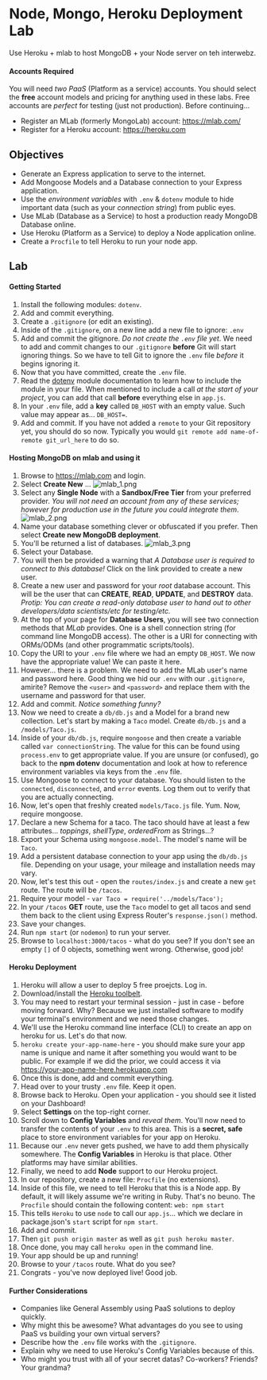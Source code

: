 # Node, Mongo, Heroku Deployment Lab

Use Heroku + mlab to host MongoDB + your Node server on teh interwebz.


#### Accounts Required

You will need *two* _PaaS_ (Platform as a service) accounts. You should select the **free** account models and pricing for anything used in these labs. Free accounts are _perfect_ for testing (just not production). Before continuing...

* Register an MLab (formerly MongoLab) account: https://mlab.com/
* Register for a Heroku account: https://heroku.com

## Objectives

* Generate an Express application to serve to the internet.
* Add Mongoose Models and a Database connection to your Express application.
* Use the *environment variables* with `.env` & `dotenv` module to hide important data (such as your _connection string_) from public eyes.
* Use MLab (Database as a Service) to host a production ready MongoDB Database online.
* Use Heroku (Platform as a Service) to deploy a Node application online.
* Create a `Procfile` to tell Heroku to run your node app.

## Lab

#### Getting Started

1. Install the following modules: `dotenv`.
2. Add and commit everything.
3. Create a `.gitignore` (or edit an existing).
4. Inside of the `.gitignore`, on a new line add a new file to ignore: `.env`
5. Add and commit the gitignore. _Do not create the `.env` file yet_. We need to add and commit changes to our `.gitignore` **before** Git will start ignoring things. So we have to tell Git to ignore the `.env` file _before_ it begins ignoring it.
6. Now that you have committed, create the `.env` file.
7. Read the [dotenv](https://www.npmjs.com/package/dotenv) module documentation to learn how to include the module in your file. When mentioned to include a call _at the start of your project_, you can add that call **before** everything else in `app.js`.
8. In your `.env` file, add a **key** called `DB_HOST` with an empty value. Such value may appear as... `DB_HOST=`.
9. Add and commit. If you have not added a `remote` to your Git repository yet, you should do so now. Typically you would `git remote add name-of-remote git_url_here` to do so.

#### Hosting MongoDB on mlab and using it

1. Browse to https://mlab.com and login.
2. Select **Create New** ... ![mlab_1.png](mlab_1.png)
3. Select any **Single Node** with a **Sandbox/Free Tier** from your preferred provider. _You will not need an account from any of these services; however for production use in the future you could integrate them_. ![mlab_2.png](mlab_2.png)
4. Name your database something clever or obfuscated if you prefer. Then select **Create new MongoDB deployment**.
5. You'll be returned a list of databases. ![mlab_3.png](mlab_3.png)
6. Select your Database.
7. You will then be provided a warning that _A Database user is required to connect to this database!_ Click on the link provided to create a new user.
8. Create a new user and password for your _root_ database account. This will be the user that can **CREATE**, **READ**, **UPDATE**, and **DESTROY** data. _Protip: You can create a read-only database user to hand out to other developers/data scientists/etc for testing/etc._
9. At the top of your page for **Database Users**, you will see two connection methods that _MLab_ provides. One is a shell connection string (for command line MongoDB access). The other is a URI for connecting with ORMs/ODMs (and other programmatic scripts/tools).
10. Copy the URI to your `.env` file where we had an empty `DB_HOST`. We now have the appropriate value! We can paste it here.
11. However... there is a problem. We need to add the MLab user's name and password here. Good thing we hid our `.env` with our `.gitignore`, amirite? Remove the `<user>` and `<password>` and replace them with the username and password for that user.
12. Add and commit. _Notice something funny?_
13. Now we need to create a `db/db.js` and a Model for a brand new collection. Let's start by making a `Taco` model. Create `db/db.js` and a `/models/Taco.js`.
15. Inside of your `db/db.js`, require `mongoose` and then create a variable called `var connectionString`. The value for this can be found using `process.env` to get appropriate value. If you are unsure (or confused), go back to the **npm dotenv** documentation and look at how to reference environment variables via keys from the `.env` file.
16. Use Mongoose to connect to your database. You should listen to the `connected`, `disconnected`, and `error` events. Log them out to verify that you are actually connecting.
17. Now, let's open that freshly created `models/Taco.js` file. Yum. Now, require mongoose.
18. Declare a new Schema for a taco. The taco should have at least a few attributes... _toppings_, _shellType_, _orderedFrom_ as Strings...?
19. Export your Schema using `mongoose.model`. The model's name will be `Taco`.
20. Add a persistent database connection to your app using the `db/db.js` file. Depending on your usage, your mileage and installation needs may vary.
21. Now, let's test this out - open the `routes/index.js` and create a new `get` route. The route will be `/tacos`.
22. Require your model - `var Taco = require('../models/Taco');`
23. In your `/tacos` **GET** route, use the `Taco` model to get all tacos and send them back to the client using Express Router's `response.json()` method.
24. Save your changes.
25. Run `npm start` (or `nodemon`) to run your server.
26. Browse to `localhost:3000/tacos` - what do you see? If you don't see an empty `[]` of 0 objects, something went wrong. Otherwise, good job!

#### Heroku Deployment

1. Heroku will allow a user to deploy 5 free proejcts. Log in.
2. Download/install the [Heroku toolbelt](https://toolbelt.heroku.com/).
3. You may need to restart your terminal session - just in case - before moving forward. Why? Because we just installed software to modify your terminal's environment and we need those changes.
4. We'll use the Heroku command line interface (CLI) to create an app on heroku for us. Let's do that now.
5. `heroku create your-app-name-here` - you should make sure your app name is unique and name it after something you would want to be public. For example if we did the prior, we could access it via https://your-app-name-here.herokuapp.com
6. Once this is done, add and commit everything.
7. Head over to your trusty `.env` file. Keep it open.
8. Browse back to Heroku. Open your application - you should see it listed on your Dashboard!
9. Select **Settings** on the top-right corner.
10. Scroll down to **Config Variables** and _reveal them_. You'll now need to transfer the contents of your `.env` to this area. This is a **secret, safe** place to store environment variables for your app on Heroku.
11. Because our `.env` never gets pushed, we have to add them physically somewhere. The **Config Variables** in Heroku is that place. Other platforms may have similar abilities.
12. Finally, we need to add **Node** support to our Heroku project.
13. In our repository, create a new file: `Procfile` (no extensions).
14. Inside of this file, we need to tell Heroku that this is a Node app. By default, it will likely assume we're writing in Ruby. That's no beuno. The `Procfile` should contain the following content: `web: npm start`
15. This tells `Heroku` to use `node` to call our `app.js`... which we declare in package.json's `start` script for `npm start`.
15. Add and commit.
16. Then `git push origin master` as well as `git push heroku master`.
17. Once done, you may call `heroku open` in the command line.
18. Your app should be up and running!
19. Browse to your `/tacos` route. What do you see?
20. Congrats - you've now deployed live! Good job.

#### Further Considerations

* Companies like General Assembly using PaaS solutions to deploy quickly.
* Why might this be awesome? What advantages do you see to using PaaS vs building your own virtual servers?
* Describe how the `.env` file works with the `.gitignore`.
* Explain why we need to use Heroku's Config Variables because of this.
* Who might you trust with all of your secret datas? Co-workers? Friends? Your grandma?
